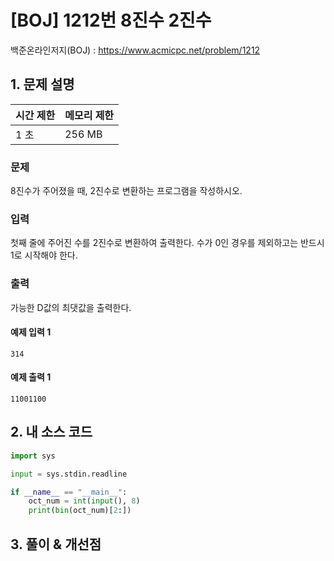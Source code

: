 # [BOJ] 1212번 8진수 2진수

백준온라인저지(BOJ) :  https://www.acmicpc.net/problem/1212



## 1. 문제 설명

| 시간 제한 | 메모리 제한 | 
| :-------- | :---------- |
| 1 초      | 256 MB      | 

### 문제

8진수가 주어졌을 때, 2진수로 변환하는 프로그램을 작성하시오.

### 입력

첫째 줄에 주어진 수를 2진수로 변환하여 출력한다. 수가 0인 경우를 제외하고는 반드시 1로 시작해야 한다.

### 출력

가능한 D값의 최댓값을 출력한다.

#### 예제 입력 1

```
314
```

#### 예제 출력 1

```
11001100
```


## 2. 내 소스 코드

```python
import sys

input = sys.stdin.readline

if __name__ == "__main__":
    oct_num = int(input(), 8)
    print(bin(oct_num)[2:])
```



## 3. 풀이 & 개선점

```python

```